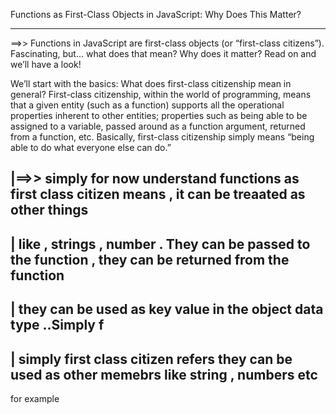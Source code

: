 Functions as First-Class Objects in JavaScript: Why Does This Matter?
____________________________________________________________________________________________________________
==>> 
Functions in JavaScript are first-class objects (or “first-class citizens”). Fascinating, but… what does that mean? Why does it matter? Read on and we’ll have a look!

We’ll start with the basics: What does first-class citizenship mean in general? First-class citizenship, within the world of programming, means that a given entity (such as a function) supports all the operational properties inherent to other entities; properties such as being able to be assigned to a variable, passed around as a function argument, returned from a function, etc. Basically, first-class citizenship simply means “being able to do what everyone else can do.”


|==>> simply for now understand functions as first class citizen means , it can be treaated as other things 
----------------------------------------------------------------------------------------------------------
| like , strings , number . They can be passed to the function , they can be returned from the function
------------------------------------------------------------------------------------------------------------
| they can be used as key value in the object data type ..Simply f
--------------------------------------------------------------------------------------------------------
| simply first class citizen refers they can be used as other memebrs like string , numbers etc
---------------------------------------------------------------------------------------------------------

for example 

 



